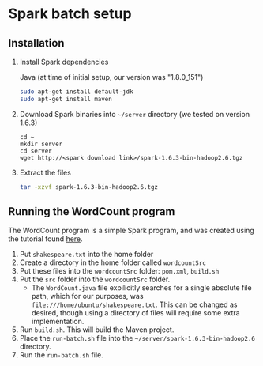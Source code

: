 # Spark batch setup

## Installation

1. Install Spark dependencies

	Java (at time of initial setup, our version was "1.8.0_151")
	```sh
	sudo apt-get install default-jdk
	sudo apt-get install maven
	```

2. Download Spark binaries into `~/server` directory (we tested on version 1.6.3)
	```
	cd ~
	mkdir server
	cd server
	wget http://<spark download link>/spark-1.6.3-bin-hadoop2.6.tgz
	```

3. Extract the files
	```sh
	tar -xzvf spark-1.6.3-bin-hadoop2.6.tgz
	```

## Running the WordCount program

The WordCount program is a simple Spark program, and was created using the tutorial found [here](http://www.freblogg.com/2016/06/spark-word-count-with-java.html).

1. Put `shakespeare.txt` into the home folder
2. Create a directory in the home folder called `wordcountSrc`
3. Put these files into the `wordcountSrc` folder: `pom.xml`, `build.sh`
4. Put the `src` folder into the `wordcountSrc` folder.
	- The `WordCount.java` file expilicitly searches for a single absolute file path, which for our purposes, was `file:///home/ubuntu/shakespeare.txt`. This can be changed as desired, though using a directory of files will require some extra implementation.
5. Run `build.sh`. This will build the Maven project.
6. Place the `run-batch.sh` file into the `~/server/spark-1.6.3-bin-hadoop2.6` directory.
7. Run the `run-batch.sh` file.